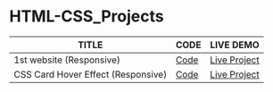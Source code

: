 # HTML-CSS_Projects

| TITLE  |     CODE          | LIVE DEMO |
| ------------- | -----------| ------    |
| 1st website (Responsive) |[Code](1st_website_(responsive)) | [Live Project](https://responsive-website-001.netlify.app/)  |
| CSS Card Hover Effect (Responsive) |[Code](CSS_Card-Hover_Effec) | [Live Project](https://css-cards-hover-effect.netlify.app/)  |
